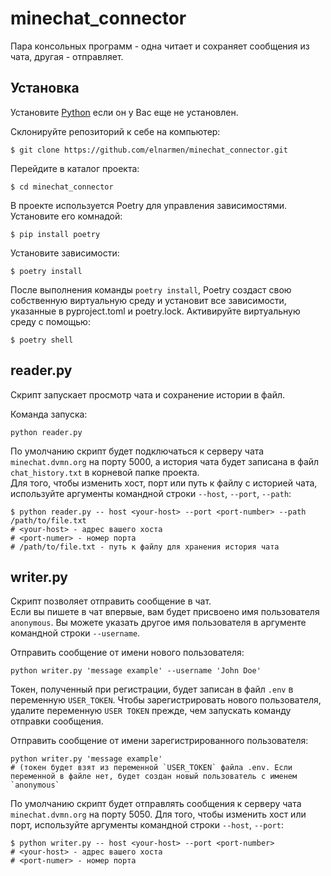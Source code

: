 # minechat_connector
Пара консольных программ - одна читает и сохраняет сообщения из чата, другая - отправляет.

##  Установка
Установите [Python](https://www.python.org/) если он у Вас еще не установлен.

Склонируйте репозиторий к себе на компьютер:
```shell
$ git clone https://github.com/elnarmen/minechat_connector.git
```

Перейдите в каталог проекта:
```shell
$ cd minechat_connector
```

В проекте используется Poetry для управления зависимостями. Установите его комнадой:
```shell
$ pip install poetry
```

Установите зависимости:
```shell
$ poetry install
```
После выполнения команды `poetry install`, Poetry создаст свою собственную виртуальную среду и установит все зависимости, указанные в pyproject.toml и poetry.lock.
Активируйте виртуальную среду с помощью:
```shell
$ poetry shell
```

## reader.py
Скрипт запускает просмотр чата и сохранение истории в файл.

Команда запуска:
```
python reader.py
```
По умолчанию скрипт будет подключаться к серверу чата `minechat.dvmn.org` на порту 5000, а история чата будет записана в файл `chat_history.txt`
в корневой папке проекта.<br>
Для того, чтобы изменить хост, порт или путь к файлу с историей чата, используйте аргументы командной строки `--host`, `--port`, `--path`:
```shell
$ python reader.py -- host <your-host> --port <port-number> --path /path/to/file.txt
# <your-host> - адрес вашего хоста
# <port-numer> - номер порта
# /path/to/file.txt - путь к файлу для хранения история чата
```

## writer.py
Скрипт позволяет отправить сообщение в чат.<br>
Если вы пишете в чат впервые, вам будет присвоено имя пользователя `anonymous`. Вы можете указать другое имя пользователя в аргументе командной строки `--username`.


Отправить сообщение от имени нового пользователя: 
```
python writer.py 'message example' --username 'John Doe'
```
Токен, полученный при регистрации, будет записан в файл `.env` в переменную `USER_TOKEN`. Чтобы зарегистрировать нового пользователя, 
удалите переменную `USER TOKEN` прежде, чем запускать команду отправки сообщения.

Отправить сообщение от имени зарегистрированного пользователя:
```
python writer.py 'message example'
# (токен будет взят из переменной `USER_TOKEN` файла .env. Если переменной в файле нет, будет создан новый пользователь с именем `anonymous`
```

По умолчанию скрипт будет отправлять сообщения к серверу чата `minechat.dvmn.org` на порту 5050.
Для того, чтобы изменить хост или порт, используйте аргументы командной строки `--host`, `--port`:
```shell
$ python writer.py -- host <your-host> --port <port-number>
# <your-host> - адрес вашего хоста
# <port-numer> - номер порта
